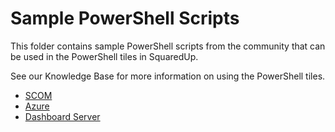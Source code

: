 # Sample PowerShell Scripts

This folder contains sample PowerShell scripts from the community that can be used in the PowerShell tiles in SquaredUp.

See our Knowledge Base for more information on using the PowerShell tiles.

 - [SCOM](https://support.squaredup.com/hc/en-us/articles/360019594237)
 - [Azure](https://support.squaredup.com/hc/en-us/articles/360020393918)
 - [Dashboard Server](https://support.squaredup.com/hc/en-us/articles/4402410306065)